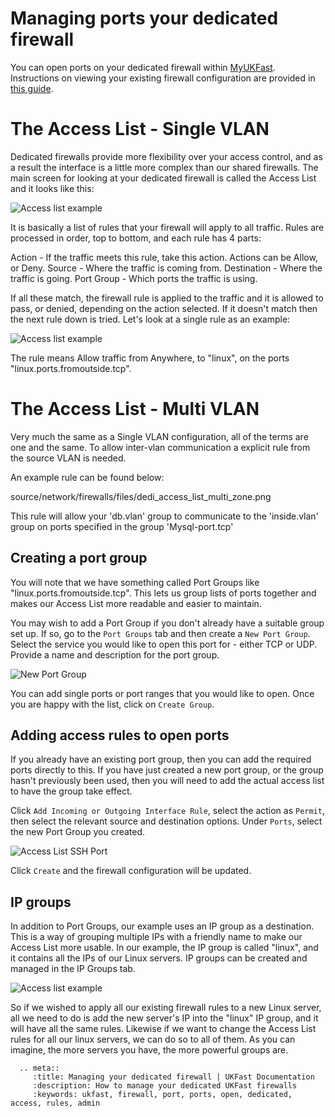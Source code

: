 # Managing ports your dedicated firewall

You can open ports on your dedicated firewall within [MyUKFast](https://www.ukfast.co.uk/myukfast.html). Instructions on viewing your existing firewall configuration are provided in [this guide](viewconfig.html).

# The Access List - Single VLAN

Dedicated firewalls provide more flexibility over your access control, and as a result the interface is a little more complex than our shared firewalls. The main screen for looking at your dedicated firewall is called the Access List and it looks like this:

![Access list example](files/dedi_access_list.png)

It is basically a list of rules that your firewall will apply to all traffic. Rules are processed in order, top to bottom, and each rule has 4 parts:

Action - If the traffic meets this rule, take this action. Actions can be Allow, or Deny.
Source - Where the traffic is coming from.
Destination - Where the traffic is going.
Port Group - Which ports the traffic is using.

If all these match, the firewall rule is applied to the traffic and it is allowed to pass, or denied, depending on the action selected. If it doesn't match then the next rule down is tried. Let's look at a single rule as an example:

![Access list example](files/dedi_access_list_single.png)

The rule means Allow traffic from Anywhere, to "linux", on the ports "linux.ports.fromoutside.tcp".

# The Access List - Multi VLAN

Very much the same as a Single VLAN configuration, all of the terms are one and the same.  To allow inter-vlan communication a explicit rule from the source VLAN is needed.

An example rule can be found below:

source/network/firewalls/files/dedi_access_list_multi_zone.png

This rule will allow your 'db.vlan' group to communicate to the 'inside.vlan' group on ports specified in the group 'Mysql-port.tcp'


## Creating a port group

You will note that we have something called Port Groups like "linux.ports.fromoutside.tcp". This lets us group lists of ports together and makes our Access List more readable and easier to maintain.

You may wish to add a Port Group if you don't already have a suitable group set up.  If so, go to the `Port Groups` tab and then create a `New Port Group`.  Select the service you would like to open this port for - either TCP or UDP. Provide a name and description for the port group.

![New Port Group](files/new-port-group.png)

You can add single ports or port ranges that you would like to open.  Once you are happy with the list, click on `Create Group`.

## Adding access rules to open ports

If you already have an existing port group, then you can add the required ports directly to this.  If you have just created a new port group, or the group hasn't previously been used, then you will need to add the actual access list to have the group take effect.

Click `Add Incoming or Outgoing Interface Rule`, select the action as `Permit`, then select the relevant source and destination options. Under `Ports`, select the new Port Group you created.

![Access List SSH Port](files/access-list-ssh-group.png)

Click `Create` and the firewall configuration will be updated.

## IP groups

In addition to Port Groups, our example uses an IP group as a destination. This is a way of grouping multiple IPs with a friendly name to make our Access List more usable. In our example, the IP group is called "linux", and it contains all the IPs of our Linux servers. IP groups can be created and managed in the IP Groups tab.

![Access list example](files/dedi_ip_groups.png)

So if we wished to apply all our existing firewall rules to a new Linux server, all we need to do is add the new server's IP into the "linux" IP group, and it will have all the same rules. Likewise if we want to change the Access List rules for all our linux servers, we can do so to all of them. As you can imagine, the more servers you have, the more powerful groups are.

```eval_rst
  .. meta::
     :title: Managing your dedicated firewall | UKFast Documentation
     :description: How to manage your dedicated UKFast firewalls
     :keywords: ukfast, firewall, port, ports, open, dedicated, access, rules, admin
```
